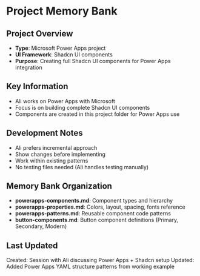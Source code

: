# Project Memory Bank

## Project Overview
- **Type**: Microsoft Power Apps project
- **UI Framework**: Shadcn UI components
- **Purpose**: Creating full Shadcn UI components for Power Apps integration

## Key Information
- Ali works on Power Apps with Microsoft
- Focus is on building complete Shadcn UI components
- Components are created in this project folder for Power Apps use

## Development Notes
- Ali prefers incremental approach
- Show changes before implementing
- Work within existing patterns
- No testing files needed (Ali handles testing manually)

## Memory Bank Organization
- **powerapps-components.md**: Component types and hierarchy
- **powerapps-properties.md**: Colors, layout, spacing, fonts reference
- **powerapps-patterns.md**: Reusable component code patterns
- **button-components.md**: Button component definitions (Primary, Secondary, Modern)

## Last Updated
Created: Session with Ali discussing Power Apps + Shadcn setup
Updated: Added Power Apps YAML structure patterns from working example